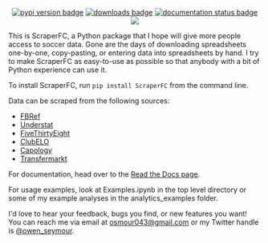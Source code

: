 <p align="center">
  <a href="https://pypi.org/project/ScraperFC/"><img src="https://img.shields.io/pypi/v/scraperfc.svg", alt="pypi version badge"></a>
  <a href="https://pypi.org/project/ScraperFC/"><img src="https://static.pepy.tech/badge/scraperfc" alt="downloads badge"/></a>
  <a href="https://scraperfc.readthedocs.io/en/latest/"><img src="https://readthedocs.org/projects/nrc4d/badge/?version=latest" alt="documentation status badge"/></a>
  <a href="https://github.com/oseymour/ScraperFC"><img src="http://hits.dwyl.com/oseymour/scraperfc.svg?style=flat"></a>
</p>

This is ScraperFC, a Python package that I hope will give more people access to soccer data. Gone are the days of downloading spreadsheets one-by-one, copy-pasting, or entering data into spreadsheets by hand. I try to make ScraperFC as easy-to-use as possible so that anybody with a bit of Python experience can use it.

To install ScraperFC, run ```pip install ScraperFC``` from the command line.

Data can be scraped from the following sources:
* [FBRef](https://fbref.com/en/)
* [Understat](https://understat.com/)
* [FiveThirtyEight](https://projects.fivethirtyeight.com/soccer-predictions/)
* [ClubELO](http://clubelo.com/)
* [Capology](https://www.capology.com/)
* [Transfermarkt](https://www.transfermarkt.us/)

For documentation, head over to the [Read the Docs page](https://scraperfc.readthedocs.io).

For usage examples, look at Examples.ipynb in the top level directory or some of my example analyses in the analytics_examples folder.

I'd love to hear your feedback, bugs you find, or new features you want! You can reach me via email at osmour043@gmail.com or my Twitter handle is [@owen_seymour](https://twitter.com/owen_seymour).
